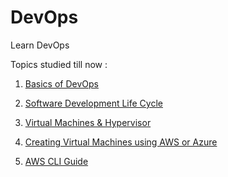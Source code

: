 # DevOps

Learn DevOps

Topics studied till now :

1. [Basics of DevOps](https://github.com/Kraken57/DevOps/blob/main/DEVOPS/1.DevOps/devops-intro.md)

2. [Software Development Life Cycle](https://github.com/Kraken57/DevOps/blob/main/DEVOPS/2.SDLC/sldc.md)

3. [Virtual Machines & Hypervisor](https://github.com/Kraken57/DevOps/blob/main/DEVOPS/3.VM/vm.md)

4. [Creating Virtual Machines using AWS or Azure](https://github.com/Kraken57/DevOps/blob/main/DEVOPS/4.Creating_VMs/create-vm.md)

5. [AWS CLI Guide](https://github.com/Kraken57/DevOps/blob/main/DEVOPS/5.AWSCLI/cli.md)
